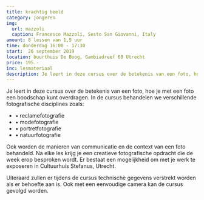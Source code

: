 ```yaml
---
title: krachtig beeld
category: jongeren
img: 
  url: mazzoli
  caption: Francesco Mazzoli, Sesto San Giovanni, Italy
amount: 8 lessen van 1,5 uur
time: donderdag 16:00 - 17:30
start:  26 september 2019
location: buurthuis De Boog, Gambiadreef 60 Utrecht 
price: 195.-
inc: lesmateriaal
description: Je leert in deze cursus over de betekenis van een foto, hoe je met een foto een boodschap kunt overdragen. Ook worden de manieren van communicatie en de context van een foto behandeld.
---
```


Je leert in deze cursus over de betekenis van een foto, hoe je met een foto een boodschap kunt overdragen. In de cursus behandelen we verschillende fotografische disciplines zoals:
- • reclamefotografie
- • modefotografie
- • portretfotografie
- • natuurfotografie 

Ook worden de manieren van communicatie en de context van een foto behandeld.
Na elke les krijg je een creatieve fotografische opdracht die de week erop besproken wordt. Er bestaat een mogelijkheid om met je werk te exposeren in Cultuurhuis Stefanus, Utrecht. 

Uiteraard zullen er tijdens de cursus technische gegevens verstrekt worden als er behoefte aan is. Ook met een eenvoudige camera kan de cursus gevolgd worden.